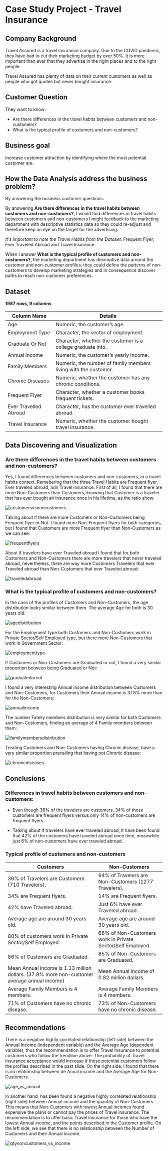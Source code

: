# Case Study Project - Travel Insurance

## Company Background

Travel Assured is a travel insurance company. Due to the COVID pandemic, they have had to cut their marketing budget by over 50%. It is more important than ever that they advertise in the right places and to the right people.

Travel Assured has plenty of data on their current customers as well as people who got quotes but never bought insurance.

## Customer Question

They want to know:
- Are there differences in the travel habits between customers and non-customers?
- What is the typical profile of customers and non-customers?

## Business goal

Increase customer attraction by identifying where the most potential customer are.

## How the Data Analysis address the business problem?

By answering the business customer questions:

By answering **Are there differences in the travel habits between customers and non-customers?**, I would find differences in travel habits between customers and non-customers I might feedback to the marketing department with descriptive statistics data so they could re-adjust and therefore keep an eye on the target for the advertising.

*It's important to note the Travel Habits from the Dataset:* Frequent Flyer, Ever Traveled Abroad and Travel Insurance

When I answer **What is the typical profile of customers and non-customers?**, the marketing department has descriptive data around the customer and non-customer profiles, they could define the patterns of non-customers to develop marketing strategies and in consequence discover paths to reach non-customer preferences.


## Dataset

**1987 rows, 9 columns**

|Column Name           |Details                                                                                                                               |
|----------------------|-------------------------------------------------------------------------------------------------------------------------------------|  
|Age                   |Numeric, the customer’s age.                                                                                  |
|Employment Type       |Character, the sector of employment.                                                                          |
|Graduate Or Not       |Character, whether the customer is a college graduate into.                                                   |
|Annual Income         |Numeric, the customer’s yearly income.                                                                        |
|Family Members        |Numeric, the number of family members living with the customer.                                               |
|Chronic Diseases      |Numeric, whether the customer has any chronic conditions.                                                     |
|Frequent Flyer        |Character, whether a customer books frequent tickets.                                                         |
|Ever Travelled Abroad |Character, has the customer ever travelled abroad.                                                            |
|Travel Insurance      |Numeric, whether the customer bought travel insurance.                                                        |



## Data Discovering and Visualization

### Are there differences in the travel habits between customers and non-customers?

Yes, I found differences between customers and non-customers, in a travel habits context. Remebering that the three Travel Habits are Frequent flyer, Ever traveled abroad, adn Travel insurance. First of all, I found that there are more Non-Customers than Customers, knowing that Customer is a traveler that has ever bought an insurance once in his lifetime, as the ratio show:

![customersvsnoncustomers](https://user-images.githubusercontent.com/56371747/203883457-235c50dd-ba97-49cf-bf3e-216065f5c144.png)


Talking about if there are more Customers or Non-Customers being Frequent flyer or Not. I found more Non-Frequent flyers for both categories, but I found that Customers are more Frequent flyer than Non-Customers as we can see:

![frequentflyers](https://user-images.githubusercontent.com/56371747/203885787-cdaf6648-156e-4bb0-ba62-a661efe3dcb7.png)


About if travelers have ever Traveled abroad I found that for both Customers and Non-Customers there are more travelers that never traveled abroad, nevertheless, there are way more Customers Travelers that ever Traveled abroad than Non-Customers that ever Traveled abroad:

![traveledabroad](https://user-images.githubusercontent.com/56371747/203885796-9fc25bfc-25c1-4ba3-a22c-ebec055405c6.png)



### What is the typical profile of customers and non-customers?

In the case of the profiles of Customers and Non-Customers, the age distribution looks similar between them. The average Age for both is 30 years old:

![agedistribution](https://user-images.githubusercontent.com/56371747/203887538-0c7e109c-12fa-47bf-adb3-c644ac3f3331.png)


For the Employment type both Customers and Non-Customers work in Private Sector/Self Employed type, but there more Non-Customers that work in Government Sector:

![employmenttype](https://user-images.githubusercontent.com/56371747/203887780-a647b159-c007-4aad-8227-bbcd3b6ddea8.png)


If Customers or Non-Customers are Graduated or not, I found a very similar proportion between being Graduated or Not:

![graduatedornot](https://user-images.githubusercontent.com/56371747/203887923-c65d7404-30fe-4800-9e78-120d10d7722a.png)


I found a very interesting Annual income distribution between Customers and Non-Customers, for Customers their Annual income is 37.8% more than for the Non-Customers:

![annualincome](https://user-images.githubusercontent.com/56371747/203888117-dd6c46b2-06a1-4e23-bce6-f14f3964e5c5.png)


The number Family members distribution is very similar for both Customers and Non-Customers, finding an average of 4 Family members between them:

![familymembersdistribution](https://user-images.githubusercontent.com/56371747/203888230-8478ed54-3413-4118-ae2d-9024b9b70d49.png)


Treating Customers and Non-Customers having Chronic disease, have a very similar proportion prevailing that having not Chronic disease:

![chronicdiseases](https://user-images.githubusercontent.com/56371747/203888532-d820f0c8-c4b6-4a49-b7d8-c15a9b28a5d5.png)


## Conclusions

### Differences in travel habits between customers and non-customers:

- Even though 36% of the travelers are customers, 34% of those customers are frequent flyers versus only 14% of non-customers are frequent flyers.

- Talking about if travelers have ever traveled abroad, it have been found that 42% of the customers have traveled abroad once time, meanwhile just 6% of non-customers have ever traveled abroad.


### Typical profile of customers and non-customers

|Customers                                               | Non-Customers                                                          |
|--------------------------------------------------------|------------------------------------------------------------------------|
|36% of Travelers are Customers (710 Travelers).         |64% of Travelers are Non-Customers (1277 Travelers).                    |
|34% are Frequent flyers.                                |14% are Frequent flyers.                                                |
|42% have Traveled abroad.                               |Just 6% have ever Traveled abroad.                                      |
|Average age are around 30 years old.                    |Average age are around 30 years old.                                    |
|80% of customers work in Private Sector/Self Employed.  |66% of Non-Customers work in Private Sector/Self Employed.              |
|86% of Customers are Graduated.                         |85% of Non-Customers are Graduated.                                     |
|Mean Annual income is 1.13 million dollars. (37.8% more non-customer average annual income)            |Mean Annual Income of 0.82 million dollars.                             |
|Average Family Members is 4 members.                    |Average Family Members is 4 members.                                    |
|71% of Customers have no chronic disease.               |73% of Non-Customers have no chronic disease.                           |


## Recommendations

There is a negative highly correlated relationship (left side) between the Annual Income (independent variable) and the Average Age (dependent variable), thus the recommendation is to offer Travel Insurance to potential customers who follow the trendline above. The probability of Travel Insurance acceptance would increase if these potential customers follow the profiles described in the past slide. On the right side, I found that there is no relationship between de Annal income and the Average Age for Non-Customers.

![age_vs_annual](https://user-images.githubusercontent.com/56371747/203897408-ef45e89b-2902-4a99-8b1d-99a644b9e9b3.png)


In another hand, has been found a negative highly correlated relationship (right side) between Annual income and the quantity of Non-Customers. This means that Non-Customers with lowest Annual incomes found expensive the plans or cannot pay the prices of Travel insurance. The recommendation is to offer basic Travel insurance for those who have the lowest Annual income, and the points described in the Customer profile. On the left side, we see that there is no relationship between the Number of Customers and their Annual income.

![qtynoncustomers_vs_income](https://user-images.githubusercontent.com/56371747/203897414-92b1ea22-6b99-4460-8bf7-a7fa1cce6fd9.png)














